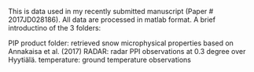 This is data used in my recently submitted manuscript (Paper # 2017JD028186). All data are processed in matlab format.
A brief introductino of the 3 folders:

PIP product folder: retrieved snow microphysical properties based on Annakaisa et al. (2017)
RADAR: radar PPI observations at 0.3 degree over Hyytiälä.
temperature: ground temperature observations
